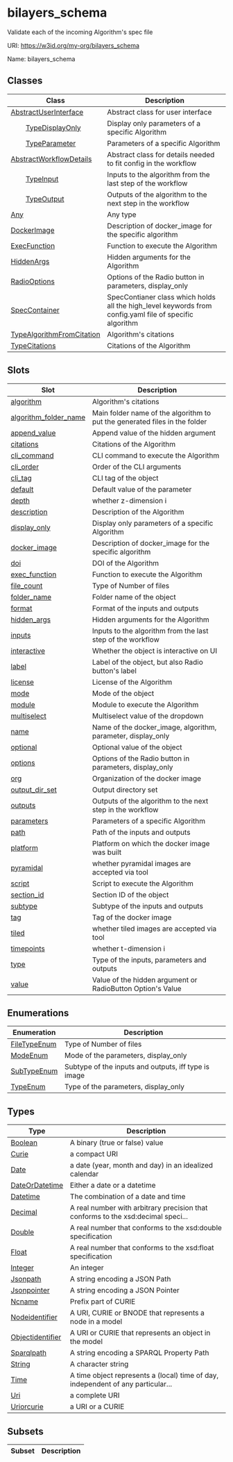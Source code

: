 # bilayers_schema

Validate each of the incoming Algorithm's spec file

URI: https://w3id.org/my-org/bilayers_schema

Name: bilayers_schema



## Classes

| Class | Description |
| --- | --- |
| [AbstractUserInterface](AbstractUserInterface.md) | Abstract class for user interface |
| &nbsp;&nbsp;&nbsp;&nbsp;&nbsp;&nbsp;&nbsp;&nbsp;[TypeDisplayOnly](TypeDisplayOnly.md) | Display only parameters of a specific Algorithm |
| &nbsp;&nbsp;&nbsp;&nbsp;&nbsp;&nbsp;&nbsp;&nbsp;[TypeParameter](TypeParameter.md) | Parameters of a specific Algorithm |
| [AbstractWorkflowDetails](AbstractWorkflowDetails.md) | Abstract class for details needed to fit config in the workflow |
| &nbsp;&nbsp;&nbsp;&nbsp;&nbsp;&nbsp;&nbsp;&nbsp;[TypeInput](TypeInput.md) | Inputs to the algorithm from the last step of the workflow |
| &nbsp;&nbsp;&nbsp;&nbsp;&nbsp;&nbsp;&nbsp;&nbsp;[TypeOutput](TypeOutput.md) | Outputs of the algorithm to the next step in the workflow |
| [Any](Any.md) | Any type |
| [DockerImage](DockerImage.md) | Description of docker_image for the specific algorithm |
| [ExecFunction](ExecFunction.md) | Function to execute the Algorithm |
| [HiddenArgs](HiddenArgs.md) | Hidden arguments for the Algorithm |
| [RadioOptions](RadioOptions.md) | Options of the Radio button in parameters, display_only |
| [SpecContainer](SpecContainer.md) | SpecContianer class which holds all the high_level keywords from config.yaml file of specific algorithm |
| [TypeAlgorithmFromCitation](TypeAlgorithmFromCitation.md) | Algorithm's citations |
| [TypeCitations](TypeCitations.md) | Citations of the Algorithm |



## Slots

| Slot | Description |
| --- | --- |
| [algorithm](algorithm.md) | Algorithm's citations |
| [algorithm_folder_name](algorithm_folder_name.md) | Main folder name of the algorithm to put the generated files in the folder |
| [append_value](append_value.md) | Append value of the hidden argument |
| [citations](citations.md) | Citations of the Algorithm |
| [cli_command](cli_command.md) | CLI command to execute the Algorithm |
| [cli_order](cli_order.md) | Order of the CLI arguments |
| [cli_tag](cli_tag.md) | CLI tag of the object |
| [default](default.md) | Default value of the parameter |
| [depth](depth.md) | whether z-dimension i |
| [description](description.md) | Description of the Algorithm |
| [display_only](display_only.md) | Display only parameters of a specific Algorithm |
| [docker_image](docker_image.md) | Description of docker_image for the specific algorithm |
| [doi](doi.md) | DOI of the Algorithm |
| [exec_function](exec_function.md) | Function to execute the Algorithm |
| [file_count](file_count.md) | Type of Number of files |
| [folder_name](folder_name.md) | Folder name of the object |
| [format](format.md) | Format of the inputs and outputs |
| [hidden_args](hidden_args.md) | Hidden arguments for the Algorithm |
| [inputs](inputs.md) | Inputs to the algorithm from the last step of the workflow |
| [interactive](interactive.md) | Whether the object is interactive on UI |
| [label](label.md) | Label of the object, but also Radio button's label |
| [license](license.md) | License of the Algorithm |
| [mode](mode.md) | Mode of the object |
| [module](module.md) | Module to execute the Algorithm |
| [multiselect](multiselect.md) | Multiselect value of the dropdown |
| [name](name.md) | Name of the docker_image, algorithm, parameter, display_only |
| [optional](optional.md) | Optional value of the object |
| [options](options.md) | Options of the Radio button in parameters, display_only |
| [org](org.md) | Organization of the docker image |
| [output_dir_set](output_dir_set.md) | Output directory set |
| [outputs](outputs.md) | Outputs of the algorithm to the next step in the workflow |
| [parameters](parameters.md) | Parameters of a specific Algorithm |
| [path](path.md) | Path of the inputs and outputs |
| [platform](platform.md) | Platform on which the docker image was built |
| [pyramidal](pyramidal.md) | whether pyramidal images are accepted via tool |
| [script](script.md) | Script to execute the Algorithm |
| [section_id](section_id.md) | Section ID of the object |
| [subtype](subtype.md) | Subtype of the inputs and outputs |
| [tag](tag.md) | Tag of the docker image |
| [tiled](tiled.md) | whether tiled images are accepted via tool |
| [timepoints](timepoints.md) | whether t-dimension i |
| [type](type.md) | Type of the inputs, parameters and outputs |
| [value](value.md) | Value of the hidden argument or RadioButton Option's Value |


## Enumerations

| Enumeration | Description |
| --- | --- |
| [FileTypeEnum](FileTypeEnum.md) | Type of Number of files |
| [ModeEnum](ModeEnum.md) | Mode of the parameters, display_only |
| [SubTypeEnum](SubTypeEnum.md) | Subtype of the inputs and outputs, iff type is image |
| [TypeEnum](TypeEnum.md) | Type of the parameters, display_only |


## Types

| Type | Description |
| --- | --- |
| [Boolean](Boolean.md) | A binary (true or false) value |
| [Curie](Curie.md) | a compact URI |
| [Date](Date.md) | a date (year, month and day) in an idealized calendar |
| [DateOrDatetime](DateOrDatetime.md) | Either a date or a datetime |
| [Datetime](Datetime.md) | The combination of a date and time |
| [Decimal](Decimal.md) | A real number with arbitrary precision that conforms to the xsd:decimal speci... |
| [Double](Double.md) | A real number that conforms to the xsd:double specification |
| [Float](Float.md) | A real number that conforms to the xsd:float specification |
| [Integer](Integer.md) | An integer |
| [Jsonpath](Jsonpath.md) | A string encoding a JSON Path |
| [Jsonpointer](Jsonpointer.md) | A string encoding a JSON Pointer |
| [Ncname](Ncname.md) | Prefix part of CURIE |
| [Nodeidentifier](Nodeidentifier.md) | A URI, CURIE or BNODE that represents a node in a model |
| [Objectidentifier](Objectidentifier.md) | A URI or CURIE that represents an object in the model |
| [Sparqlpath](Sparqlpath.md) | A string encoding a SPARQL Property Path |
| [String](String.md) | A character string |
| [Time](Time.md) | A time object represents a (local) time of day, independent of any particular... |
| [Uri](Uri.md) | a complete URI |
| [Uriorcurie](Uriorcurie.md) | a URI or a CURIE |


## Subsets

| Subset | Description |
| --- | --- |
